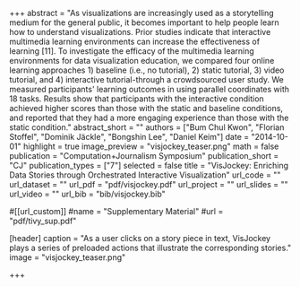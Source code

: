 +++
abstract = "As visualizations are increasingly used as a storytelling medium for the general public, it becomes important to help people learn how to understand visualizations. Prior studies indicate that interactive multimedia learning environments can increase the effectiveness of learning [11]. To investigate the efficacy of the multimedia learning environments for data visualization education, we compared four online learning approaches 1) baseline (i.e., no tutorial), 2) static tutorial, 3) video tutorial, and 4) interactive tutorial-through a crowdsourced user study. We measured participants' learning outcomes in using parallel coordinates with 18 tasks. Results show that participants with the interactive condition achieved higher scores than those with the static and baseline conditions, and reported that they had a more engaging experience than those with the static condition."
abstract_short = ""
authors = ["Bum Chul Kwon", "Florian Stoffel", "Dominik Jäckle", "Bongshin Lee", "Daniel Keim"]
date = "2014-10-01"
highlight = true
image_preview = "visjockey_teaser.png"
math = false
publication = "Computation+Journalism Symposium"
publication_short = "CJ"
publication_types = ["7"]
selected = false
title = "VisJockey: Enriching Data Stories through Orchestrated Interactive Visualization"
url_code = ""
url_dataset = ""
url_pdf = "pdf/visjockey.pdf"
url_project = ""
url_slides = ""
url_video = ""
url_bib = "bib/visjockey.bib"

#[[url_custom]]
#name = "Supplementary Material"
#url = "pdf/tivy_sup.pdf"

[header]
  caption = "As a user clicks on a story piece in text, VisJockey plays a series of preloaded actions that illustrate the corresponding stories."
  image = "visjockey_teaser.png"
  

+++

